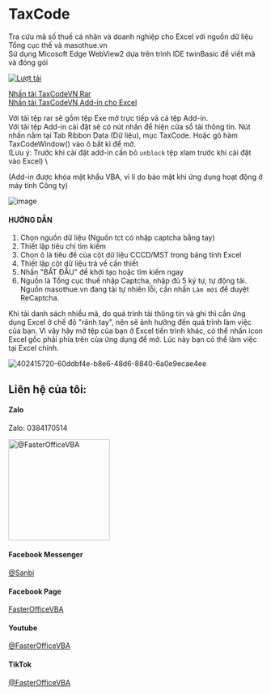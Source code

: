 # TaxCode
 Tra cứu mã số thuế cá nhân và doanh nghiệp cho Excel với nguồn dữ liệu Tổng cục thế và masothue.vn \
 Sử dụng Micosoft Edge WebView2 dựa trên trình IDE twinBasic để viết mã và đóng gói

[![Lượt tải](https://img.shields.io/github/downloads/SanbiVN/TaxCodeVN/total.svg)](https://github.com/SanbiVN/TaxCodeVN/releases/download/tax_code/TaxCodeVN_v3.19.rar) 

[Nhấn tải TaxCodeVN Rar](https://github.com/SanbiVN/TaxCodeVN/releases/download/tax_code/TaxCodeVN_v3.19.rar) \
[Nhấn tải TaxCodeVN Add-in cho Excel](https://github.com/SanbiVN/TaxCodeVN/releases/download/tax_code/TaxCodeVN_v3.19.xlam) 

Với tải tệp rar sẽ gồm tệp Exe mở trực tiếp và cả tệp Add-in. \
Với tải tệp Add-in cài đặt sẽ có nút nhấn để hiện cửa sổ tải thông tin. Nút nhấn nằm tại Tab Ribbon Data (Dữ liệu), mục TaxCode.
Hoặc gõ hàm TaxCodeWindow() vào ô bất kì để mở. \
(Lưu ý: Trước khi cài đặt add-in cần bỏ ```unblock``` tệp xlam trước khi cài đặt vào Excel) \

(Add-in được khóa mật khẩu VBA, vì lí do bảo mật khi ứng dụng hoạt động ở máy tính Công ty)

![image](https://github.com/user-attachments/assets/e53a88c7-fcdd-45fe-a501-b2f2d31ba531)

#### HƯỚNG DẪN 
1. Chọn nguồn dữ liệu (Nguồn tct có nhập captcha bằng tay)
2. Thiết lập tiêu chí tìm kiếm
3. Chọn ô là tiêu đề của cột dữ liệu CCCD/MST trong bảng tính Excel
4. Thiết lập cột dữ liệu trả về cần thiết
5. Nhấn "BẮT ĐẦU" để khởi tạo hoặc tìm kiếm ngay
6. Nguồn là Tổng cục thuế nhập Captcha, nhập đủ 5 ký tự, tự động tải. Nguồn masothue.vn đang tải tự nhiên lỗi, cần nhấn ```Làm mới``` để duyệt ReCaptcha.

Khi tải danh sách nhiều mã, do quá trình tải thông tin và ghi thì cần ứng dụng Excel ở chế độ "rãnh tay", nên sẽ ảnh hưởng đến quá trình làm việc của bạn.
Vì vậy hãy mở tệp của bạn ở Excel tiến trình khác, có thể nhấn icon Excel gốc phải phía trên của ứng dụng để mở. Lúc này bạn có thể làm việc tại Excel chính.

![402415720-60ddbf4e-b8e6-48d6-8840-6a0e9ecae4ee](https://github.com/user-attachments/assets/0797ecb0-e292-41b5-a7c8-f3d5ee82868f)




## Liên hệ của tôi:

#### Zalo 
Zalo: 0384170514
<p align="left">
<img title="@FasterOfficeVBA" src="https://github.com/user-attachments/assets/970644a2-f125-440f-9bd9-2f8888187a22" width="200">
</p>

#### Facebook Messenger
[@Sanbi](https://m.me/he.sanbi)

#### Facebook Page
[FasterOfficeVBA](https://facebook.com/FasterOfficeVBA)

#### Youtube
[@FasterOfficeVBA](https://www.youtube.com/@FasterOfficeVBA)

#### TikTok
[@FasterOfficeVBA](https://www.tiktok.com/@fasterofficevba)
